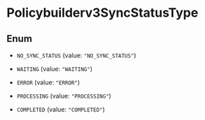 

# Policybuilderv3SyncStatusType

## Enum


* `NO_SYNC_STATUS` (value: `"NO_SYNC_STATUS"`)

* `WAITING` (value: `"WAITING"`)

* `ERROR` (value: `"ERROR"`)

* `PROCESSING` (value: `"PROCESSING"`)

* `COMPLETED` (value: `"COMPLETED"`)



